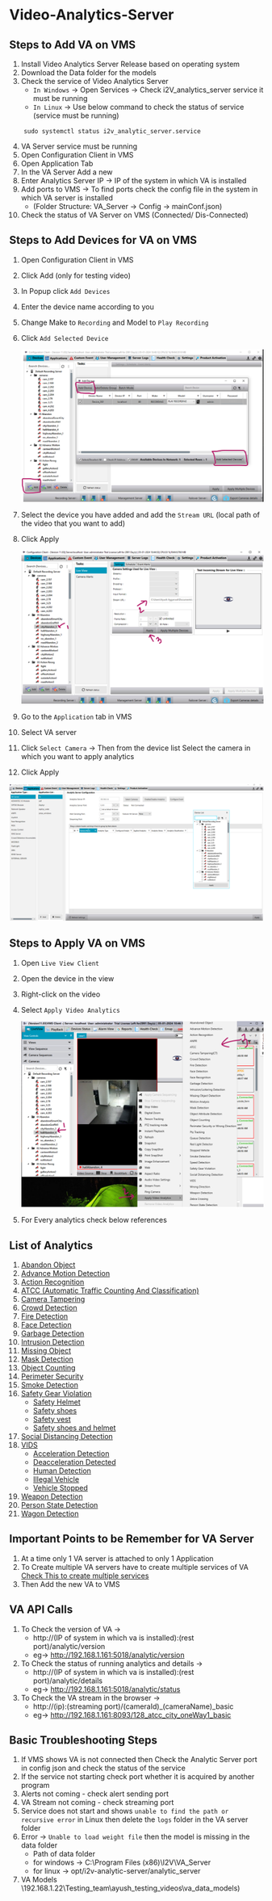 # Video-Analytics-Server
## Steps to Add VA on VMS
1. Install Video Analytics Server Release based on operating system
2. Download the Data folder for the models
3. Check the service of Video Analytics Server
   - `In Windows` -> Open Services -> Check i2V_analytics_server service it must be running
   - `In Linux` -> Use below command to check the status of service (service must be running)
```
    sudo systemctl status i2v_analytic_server.service
```
4. VA Server service must be running
5. Open Configuration Client in VMS
6. Open Application Tab
7. In the VA Server Add a new
8. Enter Analytics Server IP -> IP of the system in which VA is installed
9. Add ports to VMS -> To find ports check the config file in the system in which VA server is installed
   - (Folder Structure: VA_Server -> Config -> mainConf.json)
11. Check the status of VA Server on VMS (Connected/ Dis-Connected)

## Steps to Add Devices for VA on VMS
1. Open Configuration Client in VMS
2. Click Add (only for testing video)
3. In Popup click `Add Devices`
4. Enter the device name according to you
5. Change Make to `Recording` and Model to `Play Recording`
6. Click `Add Selected Device`

   ![image](https://github.com/ayushaggarwalI2V/Video-Analytics-Server/blob/main/01%20Abandon%20Object%20Detection/images/vms.png "VMS image")
   
7. Select the device you have added and add the `Stream URL` (local path of the video that you want to add)
8. Click Apply

   ![image](https://github.com/ayushaggarwalI2V/Video-Analytics-Server/blob/main/01%20Abandon%20Object%20Detection/images/vms2.png "VMS image")

9. Go to the `Application` tab in VMS
10. Select VA server
11. Click `Select Camera` -> Then from the device list Select the camera in which you want to apply analytics
12. Click Apply

   ![image](https://github.com/ayushaggarwalI2V/Video-Analytics-Server/blob/main/01%20Abandon%20Object%20Detection/images/va.png "VMS image")
   
## Steps to Apply VA on VMS
1. Open `Live View Client`
2. Open the device in the view
3. Right-click on the video
4. Select `Apply Video Analytics`

   ![image](https://github.com/ayushaggarwalI2V/Video-Analytics-Server/blob/main/01%20Abandon%20Object%20Detection/images/lv.png "VMS image")
   
5. For Every analytics check below references
   
## List of Analytics
1. [Abandon Object](https://github.com/ayushaggarwalI2V/Video-Analytics-Server/tree/main/01%20Abandon%20Object%20Detection)
2. [Advance Motion Detection](https://github.com/ayushaggarwalI2V/Video-Analytics-Server/tree/main/02%20Advance%20Motion)
3. [Action Recognition](https://github.com/ayushaggarwalI2V/Video-Analytics-Server/tree/main/03%20Action%20Recognition)
4. [ATCC (Automatic Traffic Counting And Classification)]()
5. [Camera Tampering](https://github.com/ayushaggarwalI2V/Video-Analytics-Server/tree/main/05%20Camera%20Tampering)
6. [Crowd Detection](https://github.com/ayushaggarwalI2V/Video-Analytics-Server/tree/main/06%20Crowd%20Detection)
7. [Fire Detection](https://github.com/ayushaggarwalI2V/Video-Analytics-Server/tree/main/07%20Fire%20Detection)
8. [Face Detection](https://github.com/ayushaggarwalI2V/Video-Analytics-Server/tree/main/08%20Face%20Detection)
9. [Garbage Detection](https://github.com/ayushaggarwalI2V/Video-Analytics-Server/tree/main/09%20Garbage%20Detection)
10. [Intrusion Detection](https://github.com/ayushaggarwalI2V/Video-Analytics-Server/tree/main/10%20Intrusion%20Detection)
11. [Missing Object](https://github.com/ayushaggarwalI2V/Video-Analytics-Server/tree/main/11%20Missing%20Object%20Detection)
12. [Mask Detection](https://github.com/ayushaggarwalI2V/Video-Analytics-Server/tree/main/12%20Mask%20detection)
13. [Object Counting](https://github.com/ayushaggarwalI2V/Video-Analytics-Server/tree/main/13%20Object%20Counting)
14. [Perimeter Security](https://github.com/ayushaggarwalI2V/Video-Analytics-Server/tree/main/14%20Perimeter%20Security)
15. [Smoke Detection](https://github.com/ayushaggarwalI2V/Video-Analytics-Server/tree/main/15%20Smoke%20Detection)
16. [Safety Gear Violation](https://github.com/ayushaggarwalI2V/Video-Analytics-Server/blob/main/16%20Safety%20Gear%20Violation/README.md)
    * [Safety Helmet](https://github.com/ayushaggarwalI2V/Video-Analytics-Server/blob/main/16%20Safety%20Gear%20Violation/README.md#no-helmet-inside)
    * [Safety shoes](https://github.com/ayushaggarwalI2V/Video-Analytics-Server/blob/main/16%20Safety%20Gear%20Violation/README.md#no-shoes-iocl)
    * [Safety vest](https://github.com/ayushaggarwalI2V/Video-Analytics-Server/blob/main/16%20Safety%20Gear%20Violation/README.md#no-safety-vest)
    * [Safety shoes and helmet](https://github.com/ayushaggarwalI2V/Video-Analytics-Server/blob/main/16%20Safety%20Gear%20Violation/README.md#no-helmet-and-no-vest-outside)
17. [Social Distancing Detection](https://github.com/ayushaggarwalI2V/Video-Analytics-Server/tree/main/17%20Social%20Distancing%20Detection)
18. [VIDS](https://github.com/ayushaggarwalI2V/Video-Analytics-Server/tree/main/18%20VIDs)
    * [Acceleration Detection](https://github.com/ayushaggarwalI2V/Video-Analytics-Server/blob/main/18%20VIDs/README.md#acceleration-detection)
    * [Deacceleration Detected](https://github.com/ayushaggarwalI2V/Video-Analytics-Server/blob/main/18%20VIDs/README.md#deacceleration-detected)
    * [Human Detection](https://github.com/ayushaggarwalI2V/Video-Analytics-Server/blob/main/18%20VIDs/README.md#human-detection)
    * [Illegal Vehicle](https://github.com/ayushaggarwalI2V/Video-Analytics-Server/blob/main/18%20VIDs/README.md#illegal-vehicle)
    * [Vehicle Stopped](https://github.com/ayushaggarwalI2V/Video-Analytics-Server/blob/main/18%20VIDs/README.md#vehicle-stopped)
20. [Weapon Detection](https://github.com/ayushaggarwalI2V/Video-Analytics-Server/tree/main/19%20Weapon%20Detection)
21. [Person State Detection](https://github.com/ayushaggarwalI2V/Video-Analytics-Server/tree/main/20%20Person%20State%20Detection)
22. [Wagon Detection](https://github.com/ayushaggarwalI2V/Video-Analytics-Server/tree/main/21%20Wagon%20Detection)

## Important Points to be Remember for VA Server
1. At a time only 1 VA server is attached to only 1 Application
2. To Create multiple VA servers have to create multiple services of VA [Check This to create multiple services](https://stackoverflowteams.com/c/i2v-systems/questions/140)
3. Then Add the new VA to VMS
 
## VA API Calls
1. To Check the version of VA ->
   - http://(IP of system in which va is installed):(rest port)/analytic/version
   - eg-> http://192.168.1.161:5018/analytic/version
2. To Check the status of running analytics and details ->
   - http://(IP of system in which va is installed):(rest port)/analytic/details
   - eg-> http://192.168.1.161:5018/analytic/status
3. To Check the VA stream in the browser ->
   - http://(ip):(streaming port)/(cameraId)_(cameraName)_basic
   - eg-> http://192.168.1.161:8093/128_atcc_city_oneWay1_basic

## Basic Troubleshooting Steps
1. If VMS shows VA is not connected then Check the Analytic Server port in config json and check the status of the service
2. If the service not starting check port whether it is acquired by another program
3. Alerts not coming - check alert sending port
4. VA Stream not coming - check streaming port
5. Service does not start and shows `unable to find the path or recursive error` in Linux then delete the `logs` folder in the VA server folder
6. Error -> `Unable to load weight file` then the model is missing in the data folder
   - Path of data folder
   - for windows -> C:\Program Files (x86)\I2V\VA_Server
   - for linux -> opt/i2v-analytic-server/analytic_server
7. VA Models \\192.168.1.22\Testing_team\ayush_testing_videos\va_data_models)

